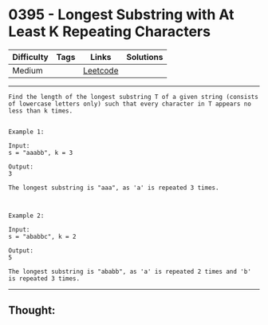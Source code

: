# 0395 - Longest Substring with At Least K Repeating Characters

Difficulty  | Tags | Links | Solutions
----------- | ---- | ----- | -----
Medium |  | [Leetcode](https://leetcode.com/problems/longest-substring-with-at-least-k-repeating-characters/description/) |


-----------

```
Find the length of the longest substring T of a given string (consists of lowercase letters only) such that every character in T appears no less than k times.


Example 1:

Input:
s = "aaabb", k = 3

Output:
3

The longest substring is "aaa", as 'a' is repeated 3 times.



Example 2:

Input:
s = "ababbc", k = 2

Output:
5

The longest substring is "ababb", as 'a' is repeated 2 times and 'b' is repeated 3 times.
```

-----------

## Thought:
